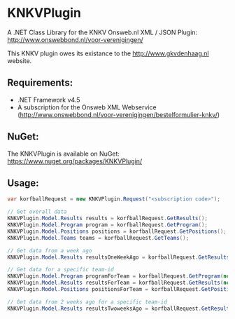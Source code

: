 KNKVPlugin
==========

A .NET Class Library for the KNKV Onsweb.nl XML / JSON Plugin: http://www.onswebbond.nl/voor-verenigingen/

This KNKV plugin owes its existance to the http://www.gkvdenhaag.nl website.

## Requirements:
* .NET Framework v4.5
* A subscription for the Onsweb XML Webservice (http://www.onswebbond.nl/voor-verenigingen/bestelformulier-knkv/)

## NuGet:
The KNKVPlugin is available on NuGet: https://www.nuget.org/packages/KNKVPlugin/

## Usage:
```csharp
var korfballRequest = new KNKVPlugin.Request("<subscription code>");

// Get overall data
KNKVPlugin.Model.Results results = korfballRequest.GetResults();
KNKVPlugin.Model.Program program = korfballRequest.GetProgram();
KNKVPlugin.Model.Positions positions = korfballRequest.GetPositions();
KNKVPlugin.Model.Teams teams = korfballRequest.GetTeams();

// Get data from a week ago
KNKVPlugin.Model.Results resultsOneWeekAgo = korfballRequest.GetResults(-1);

// Get data for a specific team-id
KNKVPlugin.Model.Program programForTeam = korfballRequest.GetProgram(new[]{ 1234 });
KNKVPlugin.Model.Results resultsForTeam = korfballRequest.GetResults(new[] { 1234 });
KNKVPlugin.Model.Positions positionsForTeam = korfballRequest.GetPositions(new[] { 1234 });

// Get data from 2 weeks ago for a specific team-id
KNKVPlugin.Model.Results resultsTwoweeksAgo = korfballRequest.GetResults(new[] { 1234 }, -2);
```
